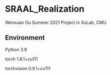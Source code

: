 # SRAAL_Realization

Wenxuan Ou Summer 2021 Project in XuLab, CMU

## Environment

Python 3.9

torch 1.8.1+cu111

torchvision 0.9.1+cu111
